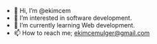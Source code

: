 - 👋 Hi, I’m @ekimcem
- 👀 I’m interested in software development.
- 🌱 I’m currently learning Web development.
- 📫 How to reach me; ekimcemulger@gmail.com
